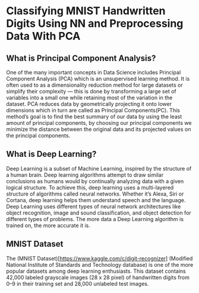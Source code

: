 # Classifying MNIST Handwritten Digits Using NN and Preprocessing Data With PCA

## What is Principal Component Analysis?
One of the many important concepts in Data Science includes Principal Component Analysis (PCA) which is an unsupervised learning method. It is often used to as a dimensionality reduction method for large datasets or simplify their complexity — this is done by transforming a large set of variables into a small one while retaining most of the variation in the dataset. PCA reduces data by geometrically projecting it onto lower dimensions which in turn are called as Principal Components(PC). This method’s goal is to find the best summary of our data by using the least amount of principal components, by choosing our principal components we minimize the distance between the original data and its projected values on the principal components.

## What is Deep Learning?
Deep Learning is a subset of Machine Learning, inspired by the structure of a human brain. Deep learning algorithms attempt to draw similar conclusions as humans would by continually analyzing data with a given logical structure. To achieve this, deep learning uses a multi-layered structure of algorithms called neural networks. Whether it’s Alexa, Siri or Cortana, deep learning helps them understand speech and the language. Deep Learning uses different types of neural network architectures like object recognition, image and sound classification, and object detection for different types of problems. The more data a Deep Learning algorithm is trained on, the more accurate it is.

## MNIST Dataset
The (MNIST Dataset)[https://www.kaggle.com/c/digit-recognizer] (Modified National Institute of Standards and Technology database) is one of the more popular datasets among deep learning enthusiasts. This dataset contains 42,000 labeled grayscale images (28 x 28 pixel) of handwritten digits from 0–9 in their training set and 28,000 unlabeled test images.

